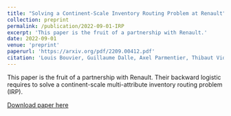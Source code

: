 ```yaml
---
title: "Solving a Continent-Scale Inventory Routing Problem at Renault"
collection: preprint
permalink: /publication/2022-09-01-IRP
excerpt: 'This paper is the fruit of a partnership with Renault.'
date: 2022-09-01
venue: 'preprint'
paperurl: 'https://arxiv.org/pdf/2209.00412.pdf'
citation: 'Louis Bouvier, Guillaume Dalle, Axel Parmentier, Thibaut Vidal, "Solving a Continent-Scale Inventory Routing Problem at Renault"'
---
```


This paper is the fruit of a partnership with Renault. Their backward logistic requires to solve a continent-scale multi-attribute inventory routing problem (IRP).

[Download paper here](https://arxiv.org/abs/2209.00412)
